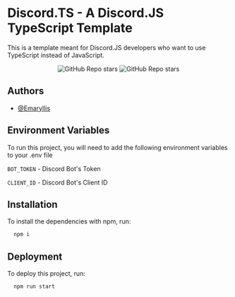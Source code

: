 # Discord.TS - A Discord.JS TypeScript Template

This is a template meant for Discord.JS developers who want to use TypeScript instead of JavaScript.

<p align='center'>
<img alt="GitHub Repo stars" src="https://img.shields.io/github/stars/Emaryllis/Discord.TS?style=for-the-badge&link=https%3A%2F%2Fgithub.com%2FEmaryllis%2FDiscord.TS">
<img alt="GitHub Repo stars" src="https://img.shields.io/endpoint?url=https%3A%2F%2Fhits.dwyl.com%2FEmaryllis%2FDiscordTS.json&style=for-the-badge&color=blue&link=https%3A%2F%2Fgithub.com%2FEmaryllis%2FDiscord.TS">
</p>

## Authors

-   [@Emaryllis](https://www.github.com/Emaryllis)

## Environment Variables

To run this project, you will need to add the following environment variables to your .env file

`BOT_TOKEN` - Discord Bot's Token

`CLIENT_ID` - Discord Bot's Client ID

## Installation

To install the dependencies with npm, run:

```bash
  npm i
```

## Deployment

To deploy this project, run:

```bash
  npm run start
```
